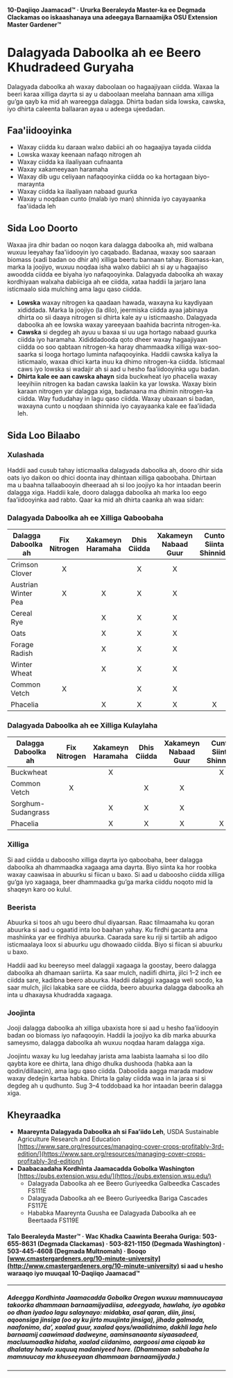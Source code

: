 #### 10-Daqiiqo Jaamacad™ · Ururka Beeraleyda Master-ka ee Degmada Clackamas oo iskaashanaya una adeegaya Barnaamijka OSU Extension Master Gardener™

# Dalagyada Daboolka ah ee Beero Khudradeed Guryaha

Dalagyada daboolka ah waxay daboolaan oo hagaajiyaan ciidda. Waxaa la beeri karaa xilliga dayrta si ay u daboolaan meelaha bannaan ama xilliga gu’ga qayb ka mid ah wareegga dalagga. Dhirta badan sida lowska, cawska, iyo dhirta caleenta ballaaran ayaa u adeega ujeedadan.

## Faa'iidooyinka

- Waxay ciidda ku daraan walxo dabiici ah oo hagaajiya tayada ciidda
- Lowska waxay keenaan nafaqo nitrogen ah
- Waxay ciidda ka ilaaliyaan cufnaanta
- Waxay xakameeyaan haramaha
- Waxay dib ugu celiyaan nafaqooyinka ciidda oo ka hortagaan biyo-maraynta
- Waxay ciidda ka ilaaliyaan nabaad guurka
- Waxay u noqdaan cunto (malab iyo man) shinnida iyo cayayaanka faa'iidada leh

## Sida Loo Doorto

Waxaa jira dhir badan oo noqon kara dalagga daboolka ah, mid walbana wuxuu leeyahay faa'iidooyin iyo caqabado. Badanaa, waxay soo saaraan biomass (xadi badan oo dhir ah) xilliga beertu bannaan tahay. Biomass-kan, marka la joojiyo, wuxuu noqdaa isha walxo dabiici ah si ay u hagaajiso awoodda ciidda ee biyaha iyo nafaqooyinka. Dalagyada daboolka ah waxay kordhiyaan walxaha dabiiciga ah ee ciidda, xataa haddii la jarjaro lana isticmaalo sida mulching ama lagu qaso ciidda.

- **Lowska** waxay nitrogen ka qaadaan hawada, waxayna ku kaydiyaan xididdada. Marka la joojiyo (la dilo), jeermiska ciidda ayaa jabinaya dhirta oo sii daaya nitrogen si dhirta kale ay u isticmaasho. Dalagyada daboolka ah ee lowska waxay yareeyaan baahida bacrinta nitrogen-ka.
- **Cawska** si degdeg ah ayuu u baxaa si uu uga hortago nabaad guurka ciidda iyo haramaha. Xididdadooda qoto dheer waxay hagaajiyaan ciidda oo soo qabtaan nitrogen-ka haray dhammaadka xilliga wax-soo-saarka si looga hortago luminta nafaqooyinka. Haddii cawska kaliya la isticmaalo, waxaa dhici karta inuu ka dhimo nitrogen-ka ciidda. Isticmaal caws iyo lowska si wadajir ah si aad u hesho faa’iidooyinka ugu badan.
- **Dhirta kale ee aan cawska ahayn** sida buckwheat iyo phacelia waxay leeyihiin nitrogen ka badan cawska laakiin ka yar lowska. Waxay bixin karaan nitrogen yar dalagga xiga, badanaana ma dhimin nitrogen-ka ciidda. Way fududahay in lagu qaso ciidda. Waxay ubaxaan si badan, waxayna cunto u noqdaan shinnida iyo cayayaanka kale ee faa’iidada leh.

## Sida Loo Bilaabo

### Xulashada

Haddii aad cusub tahay isticmaalka dalagyada daboolka ah, dooro dhir sida oats iyo daikon oo dhici doonta inay dhintaan xilliga qaboobaha. Dhirtaan ma u baahna tallaabooyin dheeraad ah si loo joojiyo ka hor intaadan beerin dalagga xiga. Haddii kale, dooro dalagga daboolka ah marka loo eego faa’iidooyinka aad rabto. Qaar ka mid ah dhirta caanka ah waa sidan:

### Dalagyada Daboolka ah ee Xilliga Qaboobaha

| Dalagga Daboolka ah | Fix Nitrogen | Xakameyn Haramaha | Dhis Ciidda | Xakameyn Nabaad Guur | Cunto Siinta Shinnida |
|---------------------|:------------:|:-----------------:|:-----------:|:--------------------:|:---------------------:|
| Crimson Clover      | X            |                   | X           | X                    |                       |
| Austrian Winter Pea | X            | X                 | X           | X                    |                       |
| Cereal Rye          |              | X                 | X           | X                    |                       |
| Oats                |              | X                 | X           | X                    |                       |
| Forage Radish       |              | X                 | X           | X                    |                       |
| Winter Wheat        |              | X                 | X           | X                    |                       |
| Common Vetch        | X            |                   | X           | X                    |                       |
| Phacelia            |              | X                 | X           | X                    | X                     |

### Dalagyada Daboolka ah ee Xilliga Kulaylaha

| Dalagga Daboolka ah | Fix Nitrogen | Xakameyn Haramaha | Dhis Ciidda | Xakameyn Nabaad Guur | Cunto Siinta Shinnida |
|---------------------|:------------:|:-----------------:|:-----------:|:--------------------:|:---------------------:|
| Buckwheat           |              | X                 |             |                      | X                     |
| Common Vetch        | X            |                   | X           | X                    |                       |
| Sorghum-Sudangrass  |              | X                 | X           | X                    |                       |
| Phacelia            |              | X                 | X           | X                    | X                     |

### Xilliga

Si aad ciidda u daboosho xilliga dayrta iyo qaboobaha, beer dalagga daboolka ah dhammaadka xagaaga ama dayrta. Biyo siinta ka hor roobka waxay caawisaa in abuurku si fiican u baxo. Si aad u daboosho ciidda xilliga gu’ga iyo xagaaga, beer dhammaadka gu’ga marka ciiddu noqoto mid la shaqeyn karo oo kulul.

### Beerista

Abuurka si toos ah ugu beero dhul diyaarsan. Raac tilmaamaha ku qoran abuurka si aad u ogaatid inta loo baahan yahay. Ku firdhi gacanta ama mashiinka yar ee firdhiya abuurka. Caarada sare ku riji si tartiib ah adigoo isticmaalaya loox si abuurku ugu dhowaado ciidda. Biyo si fiican si abuurku u baxo.

Haddii aad ku beereyso meel dalaggii xagaaga la goostay, beero dalagga daboolka ah dhamaan sariirta. Ka saar mulch, nadiifi dhirta, jilci 1–2 inch ee ciidda sare, kadibna beero abuurka. Haddii dalaggii xagaaga weli socdo, ka saar mulch, jilci lakabka sare ee ciidda, beero abuurka dalagga daboolka ah inta u dhaxaysa khudradda xagaaga.

### Joojinta

Jooji dalagga daboolka ah xilliga ubaxista hore si aad u hesho faa’iidooyin badan oo biomass iyo nafaqooyin. Haddii la joojiyo ka dib marka abuurka sameysmo, dalagga daboolka ah wuxuu noqdaa haram dalagga xiga.

Joojintu waxay ku lug leedahay jarista ama laabista laamaha si loo dilo qaybta kore ee dhirta, lana dhigo dhulka dushooda (habka aan la qodin/dillaacin), ama lagu qaso ciidda. Daboolida aagga marada madow waxay dedejin kartaa habka. Dhirta la galay ciidda waa in la jaraa si si degdeg ah u qudhunto. Sug 3–4 toddobaad ka hor intaadan beerin dalagga xiga.

## Kheyraadka

- **Maareynta Dalagyada Daboolka ah si Faa’iido Leh**, USDA Sustainable Agriculture Research and Education  
  [https://www.sare.org/resources/managing-cover-crops-profitably-3rd-edition/](https://www.sare.org/resources/managing-cover-crops-profitably-3rd-edition/)
- **Daabacaadaha Kordhinta Jaamacadda Gobolka Washington**  
  [https://pubs.extension.wsu.edu/](https://pubs.extension.wsu.edu/)
    - Dalagyada Daboolka ah ee Beero Guriyeedka Galbeedka Cascades FS111E
    - Dalagyada Daboolka ah ee Beero Guriyeedka Bariga Cascades FS117E
    - Hababka Maareynta Guusha ee Dalagyada Daboolka ah ee Beertaada FS119E

#### Talo Beeraleyda Master™ · Wac Khadka Caawinta Beeraha Guriga: 503-655-8631 (Degmada Clackamas) · 503-821-1150 (Degmada Washington) · 503-445-4608 (Degmada Multnomah) · Booqo [www.cmastergardeners.org/10-minute-university](http://www.cmastergardeners.org/10-minute-university) si aad u hesho waraaqo iyo muuqaal 10-Daqiiqo Jaamacad™

---

##### Adeegga Kordhinta Jaamacadda Gobolka Oregon wuxuu mamnuucayaa takoorka dhammaan barnaamijyadiisa, adeegyada, hawlaha, iyo agabka oo dhan iyadoo lagu salaynayo: midabka, asal qaran, diin, jinsi, aqoonsiga jinsiga (oo ay ku jirto muujinta jinsiga), jihada galmada, naafonimo, da’, xaalad guur, xaalad qoys/waalidnimo, dakhli laga helo barnaamij caawimaad dadweyne, aaminsanaanta siyaasadeed, macluumaadka hidaha, xaalad ciidanimo, aargoosi ama ciqaab ka dhalatay hawlo xuquuq madaniyeed hore. (Dhammaan sababaha la mamnuucay ma khuseeyaan dhammaan barnaamijyada.)

---